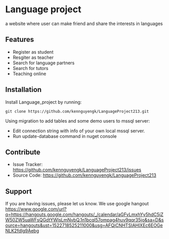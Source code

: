 Language project
========

a website where user can make friend and share the interests in languages


Features
--------

- Register as student
- Resgiter as teacher
- Search for language partners
- Search for tutors
- Teaching online

Installation
------------

Install Language_project by running:

    git clone https://github.com/kennguyengk/LanguageProject213.git

Using migration to add tables and some demo users to mssql server:
   - Edit connection string with info of your own local mssql server.
   - Run update-database command in nuget console

Contribute
----------

- Issue Tracker: https://github.com/kennguyengk/LanguageProject213/issues
- Source Code: https://github.com/kennguyengk/LanguageProject213

Support
-------

If you are having issues, please let us know.
We use google hangout <br/>
https://www.google.com/url?q=https://hangouts.google.com/hangouts/_/calendar/aGFvLmxhYy5hdC5jZW50ZW5uaWFsQGdtYWlsLmNvbQ.1n1bcql57ompag4huv9qqr35jo&sa=D&source=hangouts&ust=1522718525211000&usg=AFQjCNHTSIAHlXEc6EOGeNLK2fdIg9Aebg


